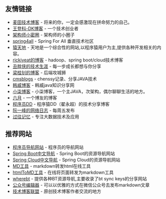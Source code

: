 ## 友情链接

*   [麦田技术博客](http://blog.itmyhome.com/) - 将来的你，一定会感激现在拼命努力的自己。
*   [王登科-DK博客](http://www.wdk.pw/) - 一个技术创业者
*   [架构师小密圈](http://www.3xmq.com/) - 架构师的小圈子
*   [spring4all](http://spring4all.com/) - Spring For All 垂直技术社区
*   [猿天地](http://cxytiandi.com/) - 天地是一个综合性的网站,以程序猿用户为主,提供各种开发相关的内容。
*   [rickiyeat的博客](http://blog.csdn.net/rickiyeat) - hadoop、spring boot/cloud技术博客
*   [丑胖侠的技术生涯](http://blog.csdn.net/wo541075754) - 每一步成长都想与你分享
*   [梁桂钊的博客](http://blog.720ui.com/) - 后端攻城狮
*   [cmsblogs](http://cmsblogs.com/) - chenssy记录、分享JAVA技术
*   [韩威博客](http://www.hanwei1234.com/) - 韩威java知识分享网
*   [小柒博客](http://blog.52itstyle.com/) - 小柒博客，一个主JAVA，次架构，偶尔聊聊生活的地方。
*   [六月](http://www.liuyue.ren/) - 一个博友的博客
*   [程序员DD](http://blog.didispace.com/) - 程序猿DD（翟永超）的技术分享博客
*   [阮一峰的网络日志](http://www.ruanyifeng.com/blog/)  - 每周五发布
*   [过往记忆](https://www.iteblog.com/) - 专注大数据技术及应用

## 推荐网站

*   [程序员导航网站](http://tooool.org/) - 程序员的导航网站
*   [Spring Boot中文导航](http://springboot.fun/) - Spring Boot的资源导航网站
*   [Spring Cloud中文导航](http://springcloud.fun/) - Spring Cloud的资源导航网站
*   [MD工具](../md/) - markdown转发html在线工具
*   [htmlToMD工具](http://relatos.top/2md/) - 在线将页面转发为markdown工具
*   [wherebt](http://wherebt.com/) - 提供各种BT资源导航,主要收录了bt sync keys的分享网站
*   [公众号编辑器](http://md.ityouknow.com/) - 可以以优雅的方式在微信公众号去发布markdown文章
*   [技术博客联盟](http://techblog.pub/) - 原创技术博客作者交流的地方